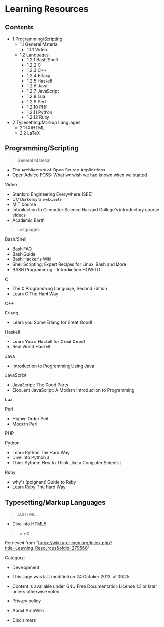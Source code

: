 Learning Resources
==================

Contents
--------

-   1 Programming/Scripting
    -   1.1 General Material
        -   1.1.1 Video
    -   1.2 Languages
        -   1.2.1 Bash/Shell
        -   1.2.2 C
        -   1.2.3 C++
        -   1.2.4 Erlang
        -   1.2.5 Haskell
        -   1.2.6 Java
        -   1.2.7 JavaScript
        -   1.2.8 Lua
        -   1.2.9 Perl
        -   1.2.10 PHP
        -   1.2.11 Python
        -   1.2.12 Ruby
-   2 Typesetting/Markup Languages
    -   2.1 (X)HTML
    -   2.2 LaTeX

Programming/Scripting
---------------------

> General Material

-   The Architecture of Open Source Applications
-   Open Advice FOSS: What we wish we had known when we started

Video

-   Stanford Engineering Everywhere (SEE)
-   UC Berkeley's webcasts
-   MIT Course
-   Introduction to Computer Science Harvard College's introductory
    course videos
-   Academic Earth

> Languages

Bash/Shell

-   Bash FAQ
-   Bash Guide
-   Bash Hacker's Wiki
-   Shell Scripting: Expert Recipes for Linux, Bash and More
-   BASH Programming - Introduction HOW-TO

C

-   The C Programming Language, Second Edition
-   Learn C The Hard Way

C++

Erlang

-   Learn you Some Erlang for Great Good!

Haskell

-   Learn You a Haskell for Great Good!
-   Real World Haskell

Java

-   Introduction to Programming Using Java

JavaScript

-   JavaScript: The Good Parts
-   Eloquent JavaScript: A Modern Introduction to Programming

Lua

Perl

-   Higher-Order Perl
-   Modern Perl

PHP

Python

-   Learn Python The Hard Way
-   Dive Into Python 3
-   Think Python: How to Think Like a Computer Scientist

Ruby

-   why's (poignant) Guide to Ruby
-   Learn Ruby The Hard Way

Typesetting/Markup Languages
----------------------------

> (X)HTML

-   Dive into HTML5

> LaTeX

Retrieved from
"https://wiki.archlinux.org/index.php?title=Learning_Resources&oldid=279560"

Category:

-   Development

-   This page was last modified on 24 October 2013, at 09:25.
-   Content is available under GNU Free Documentation License 1.3 or
    later unless otherwise noted.
-   Privacy policy
-   About ArchWiki
-   Disclaimers

